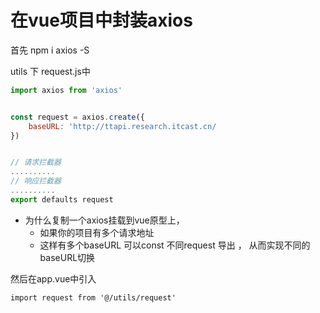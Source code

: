 # 在vue项目中封装axios



首先 npm i axios -S



utils 下 request.js中

``` js
import axios from 'axios'


const request = axios.create({
    baseURL: 'http://ttapi.research.itcast.cn/
})


// 请求拦截器
..........
// 响应拦截器
..........
export defaults request 
```

+ 为什么复制一个axios挂载到vue原型上，
  + 如果你的项目有多个请求地址
  + 这样有多个baseURL 可以const 不同request 导出 ， 从而实现不同的baseURL切换



然后在app.vue中引入

``` vue
import request from '@/utils/request'
```

